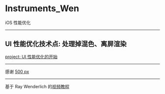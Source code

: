 # Instruments_Wen
iOS 性能优化


<hr>


UI 性能优化技术点: 处理掉混色、离屏渲染
-



[project:   UI 性能优化的开始](https://github.com/BoxDengJZ/Instruments_Wen/archive/v1.0.0.zip)







<hr>



感谢 [500 px](https://github.com/500px/legacy-api-documentation)



<hr>


基于 Ray Wenderlich 的[视频教程](https://www.raywenderlich.com/5176-practical-instruments)
